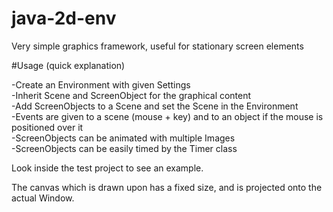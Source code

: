 # java-2d-env
Very simple graphics framework, useful for stationary screen elements

#Usage (quick explanation)

-Create an Environment with given Settings  
-Inherit Scene and ScreenObject for the graphical content  
-Add ScreenObjects to a Scene and set the Scene in the Environment  
-Events are given to a scene (mouse + key) and to an object if the mouse is positioned over it  
-ScreenObjects can be animated with multiple Images  
-ScreenObjects can be easily timed by the Timer class
  
  
Look inside the test project to see an example.  


The canvas which is drawn upon has a fixed size, and is projected onto the actual Window.